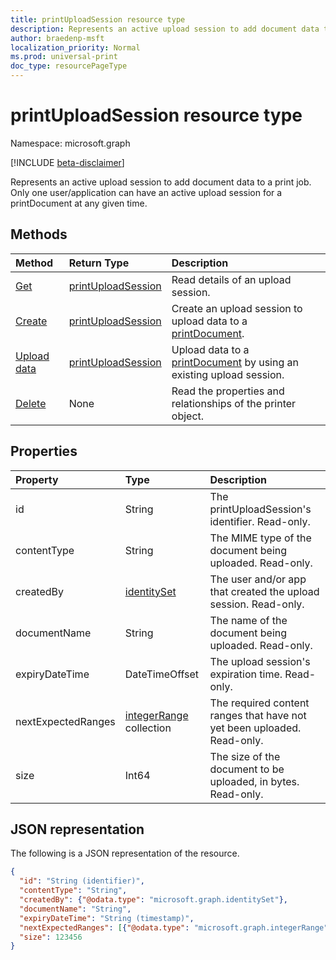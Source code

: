```yaml
---
title: printUploadSession resource type
description: Represents an active upload session to add document data to a print job.
author: braedenp-msft
localization_priority: Normal
ms.prod: universal-print
doc_type: resourcePageType
---
```


# printUploadSession resource type

Namespace: microsoft.graph

[!INCLUDE [beta-disclaimer](../../includes/beta-disclaimer.md)]

Represents an active upload session to add document data to a print job. Only one user/application can have an active upload session for a printDocument at any given time.

## Methods

| Method       | Return Type | Description |
|:-------------|:------------|:------------|
| [Get](../api/printdocument-get-uploadsession.md) | [printUploadSession](printuploadsession.md) | Read details of an upload session. |
| [Create](../api/printdocument-put-uploadsession.md) | [printUploadSession](printuploadsession.md) | Create an upload session to upload data to a [printDocument](printdocument.md). |
| [Upload data](../api/printdocument-post-uploadsession.md) | [printUploadSession](printuploadsession.md) | Upload data to a [printDocument](printdocument.md) by using an existing upload session. |
| [Delete](../api/printdocument-delete-uploadsession.md) | None | Read the properties and relationships of the printer object. |

## Properties
| Property     | Type        | Description |
|:-------------|:------------|:------------|
|id|String|The printUploadSession's identifier. Read-only.|
|contentType|String|The MIME type of the document being uploaded. Read-only.|
|createdBy|[identitySet](identitySet.md)|The user and/or app that created the upload session. Read-only.|
|documentName|String|The name of the document being uploaded. Read-only.|
|expiryDateTime|DateTimeOffset|The upload session's expiration time. Read-only.|
|nextExpectedRanges|[integerRange](integerrange.md) collection|The required content ranges that have not yet been uploaded. Read-only.|
|size|Int64|The size of the document to be uploaded, in bytes. Read-only.|

## JSON representation

The following is a JSON representation of the resource.

<!-- {
  "blockType": "resource",
  "optionalProperties": [

  ],
  "@odata.type": "microsoft.graph.printer",
  "keyProperty": "id",
  "baseType":"microsoft.graph.entity"
}-->

```json
{
  "id": "String (identifier)",
  "contentType": "String",
  "createdBy": {"@odata.type": "microsoft.graph.identitySet"},
  "documentName": "String",
  "expiryDateTime": "String (timestamp)",
  "nextExpectedRanges": [{"@odata.type": "microsoft.graph.integerRange"}],
  "size": 123456
}

```

<!-- uuid: 8fcb5dbc-d5aa-4681-8e31-b001d5168d79
2015-10-25 14:57:30 UTC -->
<!-- {
  "type": "#page.annotation",
  "description": "printer resource",
  "keywords": "",
  "section": "documentation",
  "tocPath": ""
}-->